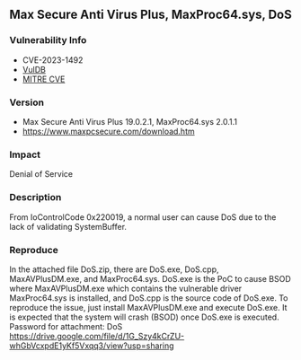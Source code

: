 ## Max Secure Anti Virus Plus, MaxProc64.sys, DoS

### Vulnerability Info
* CVE-2023-1492
* [VulDB](https://vuldb.com/?id.223378)
* [MITRE CVE](https://cve.mitre.org/cgi-bin/cvename.cgi?name=CVE-2023-1492)

### Version
* Max Secure Anti Virus Plus 19.0.2.1, MaxProc64.sys 2.0.1.1
* https://www.maxpcsecure.com/download.htm

### Impact
Denial of Service

### Description
From IoControlCode 0x220019, a normal user can cause DoS due to the lack of validating SystemBuffer.

### Reproduce
In the attached file DoS.zip, there are DoS.exe, DoS.cpp, MaxAVPlusDM.exe, and MaxProc64.sys. DoS.exe is the PoC to cause BSOD where MaxAVPlusDM.exe which contains the vulnerable driver MaxProc64.sys is installed, and DoS.cpp is the source code of DoS.exe. To reproduce the issue, just install MaxAVPlusDM.exe and execute DoS.exe. It is expected that the system will crash (BSOD) once DoS.exe is executed. Password for attachment: DoS
https://drive.google.com/file/d/1G_Szy4kCrZU-whGbVcxpdE1yKf5Vxqq3/view?usp=sharing